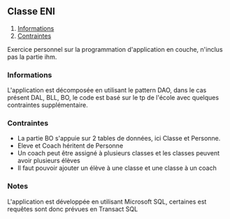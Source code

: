 ## Classe ENI

1. [Informations](#informations)
2. [Contraintes](#contraintes)

Exercice personnel sur la programmation d'application en couche, n'inclus pas la partie ihm.

### Informations
L'application est décomposée en utilisant le pattern DAO, dans le cas présent DAL, BLL, BO,
le code est basé sur le tp de l'école avec quelques contraintes supplémentaire.

### Contraintes
- La partie BO s'appuie sur 2 tables de données, ici Classe et Personne.
- Eleve et Coach héritent de Personne
- Un coach peut être assigné à plusieurs classes et les classes peuvent avoir plusieurs élèves
- Il faut pouvoir ajouter un élève à une classe et une classe à un coach

### Notes
L'application est développée en utilisant Microsoft SQL, certaines est requêtes sont donc prévues en Transact SQL